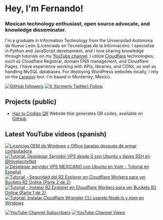 # Hey, I'm Fernando!

### Mexican technology enthusiast, open source advocate, and knowledge disseminator.
I'm a graduate in Information Technology from the Universidad Autónoma de Nuevo León (Licenciado en Tecnologías de la Información). I specialize in Python and JavaScript development, and I love sharing knowledge through tutorials on my [YouTube channel](https://www.youtube.com/fernandodilland). I utilize [Cloudflare](https://github.com/cloudflare) technologies, such as Cloudflare Registrar, domain DNS management, and Cloudflare Pages. I have experience working with APIs, libraries, and CDNs, as well as handling MySQL databases. For deploying WordPress websites locally, I rely on the [Laragon](https://github.com/leokhoa/laragon) tool. I'm based in Monterrey, Mexico.

[![GitHub followers](https://img.shields.io/github/followers/fernandodilland?label=Follow&style=social)](https://github.com/fernandodilland) [![X (formerly Twitter) Follow](https://img.shields.io/twitter/follow/fernandodilland?style=social)](https://twitter.com/fernandodilland)

## Projects (public)
- [Haz tu Código QR](https://hazqr.com/) Website that generates QR codes, available on [GitHub](https://github.com/fernandodilland/hazqr).

## Latest YouTube videos (spanish)
<!-- BEGIN YOUTUBE-CARDS -->
[![Licencias OEM de Windows y Office baratas después de armar computadora](https://ytcards.demolab.com/?id=JHBR-N1M10M&title=Licencias+OEM+de+Windows+y+Office+baratas+despu%C3%A9s+de+armar+computadora&lang=en&timestamp=1717677786&background_color=%230d1117&title_color=%23ffffff&stats_color=%23dedede&max_title_lines=1&width=250&border_radius=5 "Licencias OEM de Windows y Office baratas después de armar computadora")](https://www.youtube.com/watch?v=JHBR-N1M10M)
[![Tutorial: Desplegar Servidor VPS desde 0 con Ubuntu y llaves SSH en @HivelocityNet](https://ytcards.demolab.com/?id=2G54TGbj1O0&title=Tutorial%3A+Desplegar+Servidor+VPS+desde+0+con+Ubuntu+y+llaves+SSH+en+%40HivelocityNet&lang=en&timestamp=1714670279&background_color=%230d1117&title_color=%23ffffff&stats_color=%23dedede&max_title_lines=1&width=250&border_radius=5 "Tutorial: Desplegar Servidor VPS desde 0 con Ubuntu y llaves SSH en @HivelocityNet")](https://www.youtube.com/watch?v=2G54TGbj1O0)
[![Desplegar servidor VPS MEXICANO con Ubuntu en Vultr - Tutorial en Español](https://ytcards.demolab.com/?id=iillPiHISaI&title=Desplegar+servidor+VPS+MEXICANO+con+Ubuntu+en+Vultr+-+Tutorial+en+Espa%C3%B1ol&lang=en&timestamp=1714423990&background_color=%230d1117&title_color=%23ffffff&stats_color=%23dedede&max_title_lines=1&width=250&border_radius=5 "Desplegar servidor VPS MEXICANO con Ubuntu en Vultr - Tutorial en Español")](https://www.youtube.com/watch?v=iillPiHISaI)
[![Tutorial - Seguridad del R2 Explorer en Cloudflare Workers para ver Buckets R2 Online (Parte 2 de 2)](https://ytcards.demolab.com/?id=UfeRJPIefZs&title=Tutorial+-+Seguridad+del+R2+Explorer+en+Cloudflare+Workers+para+ver+Buckets+R2+Online+%28Parte+2+de+2%29&lang=en&timestamp=1694728933&background_color=%230d1117&title_color=%23ffffff&stats_color=%23dedede&max_title_lines=1&width=250&border_radius=5 "Tutorial - Seguridad del R2 Explorer en Cloudflare Workers para ver Buckets R2 Online (Parte 2 de 2)")](https://www.youtube.com/watch?v=UfeRJPIefZs)
[![Tutorial - Instalar R2 Explorer en Cloudflare Workers para ver Buckets R2 Online (Parte 1 de 2)](https://ytcards.demolab.com/?id=Z3dEpyOvt9Y&title=Tutorial+-+Instalar+R2+Explorer+en+Cloudflare+Workers+para+ver+Buckets+R2+Online+%28Parte+1+de+2%29&lang=en&timestamp=1694632489&background_color=%230d1117&title_color=%23ffffff&stats_color=%23dedede&max_title_lines=1&width=250&border_radius=5 "Tutorial - Instalar R2 Explorer en Cloudflare Workers para ver Buckets R2 Online (Parte 1 de 2)")](https://www.youtube.com/watch?v=Z3dEpyOvt9Y)
[![Tutorial: Instalar Cloudflare Wrangler CLI usando Node.js y npm en Windows](https://ytcards.demolab.com/?id=paf9OInfDfQ&title=Tutorial%3A+Instalar+Cloudflare+Wrangler+CLI+usando+Node.js+y+npm+en+Windows&lang=en&timestamp=1694544828&background_color=%230d1117&title_color=%23ffffff&stats_color=%23dedede&max_title_lines=1&width=250&border_radius=5 "Tutorial: Instalar Cloudflare Wrangler CLI usando Node.js y npm en Windows")](https://www.youtube.com/watch?v=paf9OInfDfQ)
<!-- END YOUTUBE-CARDS -->
[![YouTube Channel Subscribers](https://img.shields.io/youtube/channel/subscribers/UCvu9lyZixV1Ob06Wvh0dnNw?style=social)](https://www.youtube.com/c/FernandoDilland) [![YouTube Channel Views](https://img.shields.io/youtube/channel/views/UCvu9lyZixV1Ob06Wvh0dnNw?style=social)](https://www.youtube.com/c/FernandoDilland)
